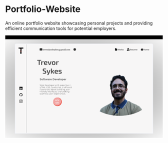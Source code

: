 # Portfolio-Website
An online portfolio website showcasing personal projects and providing efficient communication tools for potential employers.

<a href='https://trevarious.github.io/Portfolio-Website/' target='_blank' rel='noopener noreferrer'>
  <img src="read-me.png" alt='picture of portfolio'>
</a>

